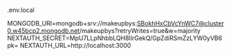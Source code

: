 .env.local

MONGODB_URI=mongodb+srv://makeupbys:SBokhHxCbVcYnWC7@cluster0.w45bcp2.mongodb.net/makeupbys?retryWrites=true&w=majority NEXTAUTH_SECRET=MpU7LLpNhbbLQH8lIrGekQ/GpZdiRSmZzLYW0yVB6pk= 
NEXTAUTH_URL=http://localhost:3000
